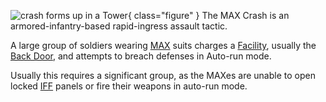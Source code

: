 ![ crash forms up in a
[Tower](../locations/Towers.md)](../images/Max_Crash.jpg){ class="figure" } The MAX Crash is an armored-infantry-based
rapid-ingress assault tactic.

A large group of soldiers wearing [MAX](../items/Mechanized_Assault_Exo-Suit.md)
suits charges a [Facility](../locations/Facilities.md), usually the
[Back Door](../locations/Back_Door.md), and attempts to breach defenses in
Auto-run mode.

Usually this requires a significant group, as the MAXes are unable to open
locked [IFF](../terminology/IFF.md) panels or fire their weapons in auto-run
mode.


